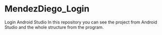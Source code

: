 # MendezDiego_Login
Login Android Studio
In this repository you can see the project from Android Studio and the whole structure from the program.
